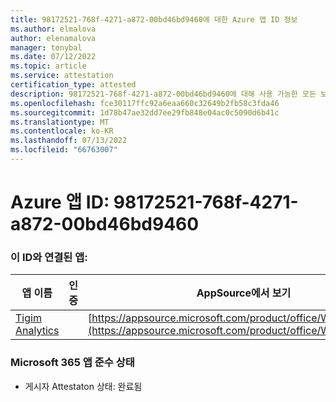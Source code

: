 ```yaml
---
title: 98172521-768f-4271-a872-00bd46bd9460에 대한 Azure 앱 ID 정보
ms.author: elmalova
author: elenamalova
manager: tonybal
ms.date: 07/12/2022
ms.topic: article
ms.service: attestation
certification_type: attested
description: 98172521-768f-4271-a872-00bd46bd9460에 대해 사용 가능한 모든 보안 및 규정 준수 정보입니다.
ms.openlocfilehash: fce30117ffc92a6eaa660c32649b2fb58c3fda46
ms.sourcegitcommit: 1d78b47ae32dd7ee29fb848e04ac0c5090d6b41c
ms.translationtype: MT
ms.contentlocale: ko-KR
ms.lasthandoff: 07/13/2022
ms.locfileid: "66763007"
---
```

# <a name="azure-app-id-98172521-768f-4271-a872-00bd46bd9460"></a>Azure 앱 ID: 98172521-768f-4271-a872-00bd46bd9460


### <a name="apps-associated-with-this-id"></a>이 ID와 연결된 앱:
| **앱 이름** | **인증** | **AppSource에서 보기** |
|--------------|---------------|-----------------------|
| [Tigim Analytics](../forward/WA200004242.md) |  | [https://appsource.microsoft.com/product/office/WA200004242](https://appsource.microsoft.com/product/office/WA200004242) |

### <a name="microsoft-365-app-compliance-status"></a>Microsoft 365 앱 준수 상태
- 게시자 Attestaton 상태: 완료됨
